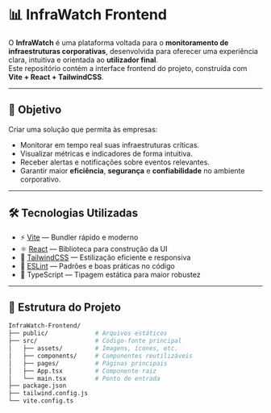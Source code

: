 # 📊 InfraWatch Frontend

O **InfraWatch** é uma plataforma voltada para o **monitoramento de infraestruturas corporativas**, desenvolvida para oferecer uma experiência clara, intuitiva e orientada ao **utilizador final**.  
Este repositório contém a interface frontend do projeto, construída com **Vite + React + TailwindCSS**.

---

## 🚀 Objetivo
Criar uma solução que permita às empresas:
- Monitorar em tempo real suas infraestruturas críticas.
- Visualizar métricas e indicadores de forma intuitiva.
- Receber alertas e notificações sobre eventos relevantes.
- Garantir maior **eficiência**, **segurança** e **confiabilidade** no ambiente corporativo.

---

## 🛠️ Tecnologias Utilizadas
- ⚡ [Vite](https://vitejs.dev/) — Bundler rápido e moderno
- ⚛️ [React](https://react.dev/) — Biblioteca para construção da UI
- 🎨 [TailwindCSS](https://tailwindcss.com/) — Estilização eficiente e responsiva
- 📏 [ESLint](https://eslint.org/) — Padrões e boas práticas no código
- 🧩 TypeScript — Tipagem estática para maior robustez

---

## 📂 Estrutura do Projeto
```bash
InfraWatch-Frontend/
├── public/             # Arquivos estáticos
├── src/                # Código-fonte principal
│   ├── assets/         # Imagens, ícones, etc.
│   ├── components/     # Componentes reutilizáveis
│   ├── pages/          # Páginas principais
│   ├── App.tsx         # Componente raiz
│   └── main.tsx        # Ponto de entrada
├── package.json
├── tailwind.config.js
└── vite.config.ts
